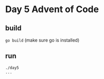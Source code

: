 # Day 5 Advent of Code

## build

`go build` (make sure go is installed)

## run

```
./day5
...
```
